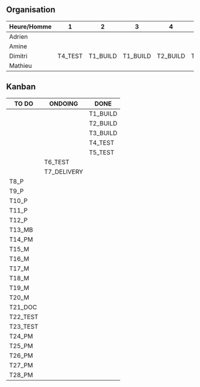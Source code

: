 ## Organisation

| Heure/Homme   | 1 | 2 | 3 | 4 | 5 | 6 | 7 | 8 | 9 | 10 | 11 | 12 | 13 | 14 |
| ------------- |---|---|---|---|---|---|---|---|---|----|----|----|----|----|
|  	Adrien	    |   |   |   |   |   |   |   |   |   |    |    |    |    |    |
|   Amine       |   |   |   |   |   |   |   |   |   |    |    |    |    |    |
|   Dimitri     | T4_TEST  | T1_BUILD  | T1_BUILD  | T2_BUILD  | T3_BUILD  | T3_BUILD  | T3_BUILD  | T5_TEST  | T5_TEST  | T6_TEST   | T7_DELIVERY |  T7_DELIVERY  |    |    |
|   Mathieu     |   |   |   |   |   |   |   |   |   |    |    |    |    |    |

## Kanban

|  TO DO  | ONDOING | DONE | 
| ------- | ------- | ---- |
|  | | T1_BUILD |
|  | | T2_BUILD|
|  | | T3_BUILD|
|  | |T4_TEST |
|  | |T5_TEST |
|  |T6_TEST | |
|  |T7_DELIVERY | |
| T8_P | | |
| T9_P | | |
| T10_P | | |
| T11_P | | |
| T12_P | | |
| T13_MB | | |
| T14_PM | | |
| T15_M | | |
| T16_M | | |
| T17_M | | |
| T18_M | | |
| T19_M | | |
| T20_M | | |
| T21_DOC | | |
| T22_TEST | | |
| T23_TEST | | |
| T24_PM | | |
| T25_PM | | |
| T26_PM | | |
| T27_PM | | |
| T28_PM | | |

   
 
 

 
    
 
 
 
 
 
 
 
